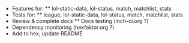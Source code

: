 * Features for:
** lol-static-data, lol-status, match, matchlist, stats
* Tests for:
** league, lol-static-data, lol-status, match, matchlist, stats
* Review & complete docs
** Docs testing (inch-ci.org ?)
* Dependency monitoring (hexfaktor.org ?)
* Add to hex, update README
